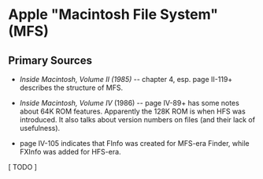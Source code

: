 ﻿# Apple "Macintosh File System" (MFS) #

## Primary Sources ##

- _Inside Macintosh, Volume II (1985)_ -- chapter 4, esp. page II-119+ describes the structure
  of MFS.

- _Inside Macintosh, Volume IV_ (1986) -- page IV-89+ has some notes about 64K ROM features.
Apparently the 128K ROM is when HFS was introduced.  It also talks about version numbers on
files (and their lack of usefulness).
- page IV-105 indicates that FInfo was created for MFS-era Finder, while FXInfo was added
for HFS-era.


[ TODO ]
